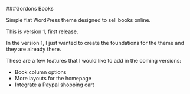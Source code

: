###Gordons Books

Simple flat WordPress theme designed to sell books online.

This is version 1, first release.

In the version 1, I just wanted to create the foundations for the theme and they are already there. 

These are a few features that I would like to add in the coming versions:

- Book column options
- More layouts for the homepage
- Integrate a Paypal shopping cart


